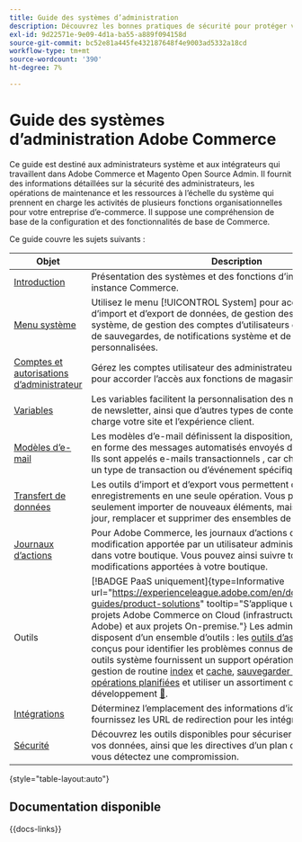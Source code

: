 ```yaml
---
title: Guide des systèmes d’administration
description: Découvrez les bonnes pratiques de sécurité pour protéger votre boutique Commerce et gérer les autorisations. Apprenez également comment importer et exporter des données, gérer les intégrations et les extensions, et prendre en charge la maintenance de routine.
exl-id: 9d22571e-9e09-4d1a-ba55-a889f094158d
source-git-commit: bc52e81a445fe432187648f4e9003ad5332a18cd
workflow-type: tm+mt
source-wordcount: '390'
ht-degree: 7%

---
```


# Guide des systèmes d’administration Adobe Commerce

Ce guide est destiné aux administrateurs système et aux intégrateurs qui travaillent dans Adobe Commerce et Magento Open Source Admin. Il fournit des informations détaillées sur la sécurité des administrateurs, les opérations de maintenance et les ressources à l’échelle du système qui prennent en charge les activités de plusieurs fonctions organisationnelles pour votre entreprise d’e-commerce. Il suppose une compréhension de base de la configuration et des fonctionnalités de base de Commerce.

Ce guide couvre les sujets suivants :

| Objet | Description |
| ------- | ----------- |
| [Introduction](introduction.md) | Présentation des systèmes et des fonctions d’intégration dans une instance Commerce. |
| [Menu système](system-menu.md) | Utilisez le menu [!UICONTROL System] pour accéder aux outils d’import et d’export de données, de gestion des index et du cache système, de gestion des comptes d’utilisateurs et des autorisations, de sauvegardes, de notifications système et de variables personnalisées. |
| [Comptes et autorisations d’administrateur](permissions.md) | Gérez les comptes utilisateur des administrateurs et les rôles utilisés pour accorder l’accès aux fonctions de magasin. |
| [ Variables ](variables-predefined.md) | Les variables facilitent la personnalisation des modèles d’e-mail et de newsletter, ainsi que d’autres types de contenu qui prennent en charge votre site et l’expérience client. |
| [Modèles d’e-mail](email-templates.md) | Les modèles d’e-mail définissent la disposition, le contenu et la mise en forme des messages automatisés envoyés depuis votre boutique. Ils sont appelés e-mails transactionnels , car chacun est associé à un type de transaction ou d’événement spécifique. |
| [Transfert de données ](data-transfer.md) | Les outils d’import et d’export vous permettent de gérer plusieurs enregistrements en une seule opération. Vous pouvez non seulement importer de nouveaux éléments, mais également mettre à jour, remplacer et supprimer des ensembles de produits existants. |
| [Journaux d’actions](action-log.md) | Pour Adobe Commerce, les journaux d’actions capturent chaque modification apportée par un utilisateur administrateur qui travaille dans votre boutique. Vous pouvez ainsi suivre toutes les modifications apportées à votre boutique. |
| Outils | [!BADGE PaaS uniquement]{type=Informative url="https://experienceleague.adobe.com/en/docs/commerce/user-guides/product-solutions" tooltip="S’applique uniquement aux projets Adobe Commerce on Cloud (infrastructure PaaS gérée par Adobe) et aux projets On-premise."} Les administrateurs système disposent d’un ensemble d’outils : les [ outils d’assistance](support.md) sont conçus pour identifier les problèmes connus de votre système. Les outils système fournissent un support opérationnel pour effectuer la gestion de routine [index](index-management.md) et [cache](cache-management.md), [sauvegarder le système](backups.md), gérer les [opérations planifiées](data-scheduled-import-export.md) et utiliser un assortiment d’outils de développement [&#128279;](developer-tools.md). |
| [ Intégrations ](integrations.md) | Déterminez l’emplacement des informations d’identification OAuth et fournissez les URL de redirection pour les intégrations tierces. |
| [Sécurité](security.md) | Découvrez les outils disponibles pour sécuriser votre boutique et vos données, ainsi que les directives d’un plan d’action de sécurité si vous détectez une compromission. |

{style="table-layout:auto"}

## Documentation disponible

{{docs-links}}
